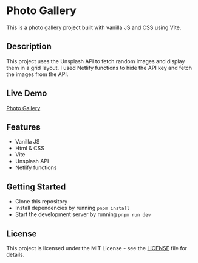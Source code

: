 # Photo Gallery

This is a photo gallery project built with vanilla JS and CSS using Vite.

## Description

This project uses the Unsplash API to fetch random images and display them in a grid layout.
I used Netlify functions to hide the API key and fetch the images from the API.



## Live Demo

[Photo Gallery](https://dz-photo-gallery.netlify.app/)


## Features

- Vanilla JS
- Html & CSS
- Vite
- Unsplash API
- Netlify functions

## Getting Started

- Clone this repository
- Install dependencies by running `pnpm install`
- Start the development server by running `pnpm run dev`


## License

This project is licensed under the MIT License - see the [LICENSE](LICENSE) file for details.
